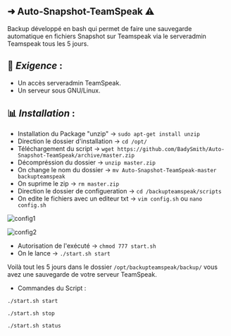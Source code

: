 ## ➜ Auto-Snapshot-TeamSpeak ⚠️
    
Backup développé en bash qui permet de faire une sauvegarde automatique en fichiers Snapshot sur Teamspeak via le serveradmin Teamspeak tous les 5 jours.

## 📃 *__Exigence__* :
* Un accès serveradmin TeamSpeak.
* Un serveur sous GNU/Linux.

## 📊 *__Installation__* :

* Installation du Package "unzip" -> `sudo apt-get install unzip`
* Direction le dossier d'installation -> `cd /opt/`
* Téléchargement du script -> `wget https://github.com/BadySmith/Auto-Snapshot-TeamSpeak/archive/master.zip`
* Décompréssion du dossier -> `unzip master.zip`
* On change le nom du dossier -> `mv Auto-Snapshot-TeamSpeak-master backupteamspeak`
* On suprime le zip -> `rm master.zip`
* Direction le dossier de configueration -> `cd /backupteamspeak/scripts`
* On edite le fichiers avec un editeur txt -> `vim config.sh` ou `nano config.sh`

![config1](https://image.noelshack.com/fichiers/2018/19/1/1525710935-capture.png)

![config2](https://image.noelshack.com/fichiers/2018/19/1/1525710798-capture.png)

* Autorisation de l'exécuté -> `chmod 777 start.sh`
* On le lance -> `./start.sh start`

Voilà tout les 5 jours dans le dossier `/opt/backupteamspeak/backup/` vous avez une sauvegarde de votre serveur TeamSpeak.

* Commandes du Script : 

`./start.sh start` 

`./start.sh stop`

`./start.sh status`
